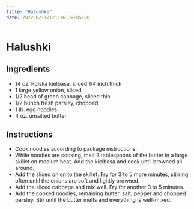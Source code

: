 ```yaml
---
title: "Halushki"
date: 2022-02-17T21:16:39-05:00
---
```


# Halushki

## Ingredients

- 14 oz. Polska kielbasa, sliced 1/4 inch thick
- 1 large yellow onion, sliced
- 1/2 head of green cabbage, sliced thin
- 1/2 bunch fresh parsley, chopped
- 1 lb. egg noodles
- 4 oz. unsalted butter

## Instructions

- Cook noodles according to package instructions.
- While noodles are cooking, melt 2 tablespoons of the butter in a large skillet on medium heat. Add the kielbasa and cook until browned all around.
- Add the sliced onion to the skillet. Fry for 3 to 5 more minutes, stirring often until the onions are soft and lightly browned.
- Add the sliced cabbage and mix well. Fry for another 3 to 5 minutes.
- Add the cooked noodles, remaining butter, salt, pepper and chopped parsley. Stir until the butter melts and everything is well-mixed.
